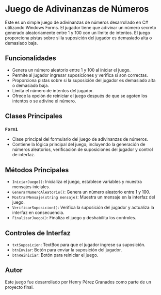# Juego de Adivinanzas de Números

Este es un simple juego de adivinanzas de números desarrollado en C# utilizando Windows Forms. El jugador tiene que adivinar un número secreto generado aleatoriamente entre 1 y 100 con un límite de intentos. El juego proporciona pistas sobre si la suposición del jugador es demasiado alta o demasiado baja.

## Funcionalidades

- Genera un número aleatorio entre 1 y 100 al iniciar el juego.
- Permite al jugador ingresar suposiciones y verifica si son correctas.
- Proporciona pistas sobre si la suposición del jugador es demasiado alta o demasiado baja.
- Limita el número de intentos del jugador.
- Ofrece la opción de reiniciar el juego después de que se agoten los intentos o se adivine el número.

## Clases Principales

### `Form1`

- Clase principal del formulario del juego de adivinanzas de números.
- Contiene la lógica principal del juego, incluyendo la generación de números aleatorios, verificación de suposiciones del jugador y control de interfaz.

## Métodos Principales

- `IniciarJuego()`: Inicializa el juego, establece variables y muestra mensajes iniciales.
- `GenerarNumeroAleatorio()`: Genera un número aleatorio entre 1 y 100.
- `MostrarMensaje(string mensaje)`: Muestra un mensaje en la interfaz del juego.
- `VerificarSuposicion()`: Verifica la suposición del jugador y actualiza la interfaz en consecuencia.
- `FinalizarJuego()`: Finaliza el juego y deshabilita los controles.

## Controles de Interfaz

- `txtSuposicion`: TextBox para que el jugador ingrese su suposición.
- `btnEnviar`: Botón para enviar la suposición del jugador.
- `btnReiniciar`: Botón para reiniciar el juego.

## Autor

Este juego fue desarrollado por Henry Pérez Granados como parte de un proyecto final.

